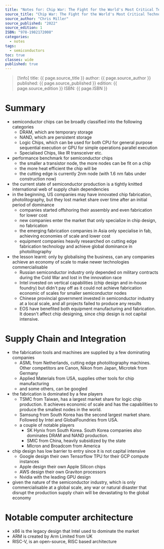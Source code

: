 ```yaml
---
title: "Notes for: Chip War: The Fight for the World's Most Critical Technology"
source_title: "Chip War: The Fight for the World's Most Critical Technology"
source_author: "Chris Miller"
source_published: "2022"
source_edition: 1
ISBN: "978-1982172008"
categories:
  - notes
tags:
  - semiconductors
toc: true
classes: wide
published: true
---
```


> [!info]
> title: {{ page.source_title }}
> author: {{ page.source_author }}
> published: {{ page.source_published }}
> edition: {{ page.source_edition }}
> ISBN: {{ page.ISBN }}

# Summary

- semiconductor chips can be broadly classified into the following categories
	- DRAM, which are temporary storage
	- NAND, which are persistent storage
	- Logic Chips, which can be used for both CPU for general purpose sequential execution or GPU for simple operations parallel execution
	- Specialised Chips, like IR transceiver etc.
- performance benchmark for semiconductor chips
	- the smaller a transistor node, the more nodes can be fit on a chip
	- the more heat efficient the chip will be
	- the cutting edge is currently 2nm node (with 1.6 nm fabs under construction now)
- the current state of semiconductor production is a tightly knitted international web of supply chain dependencies
- in the beginning, US companies may have innovated chip fabrication, photolitography, but they lost market share over time after an initial period of dominance
	- companies started offshoring their assembly and even fabrication for lower cost
	- new companies enter the market that only specialize in chip design, no fabrication
	- the emerging fabrication companies in Asia only specialise in fab, achieving economies of scale and lower cost
	- equipment companies heavily researched on cutting edge fabrication technology and achieve global dominance in photolitography
- the lesson learnt: only by globalising the business, can any companies achieve an economy of scale to make newer technologies commercialisable
	- Russian semiconductor industry only depended on military contracts during the Cold War and lost in the innovation race
	- Intel invested on vertical capabilities (chip design and in-house foundry) but didn't pay off as it could not achieve fabrication economic of scales for smaller semiconductor nodes
	- Chinese provincial government invested in semiconductor industry at a local scale, and all projects failed to produce any results
	- EOS have benefited both equipment manufacturing and fabrication. It doesn't affect chip designing, since chip design is not capital intensive.

# Supply Chain and Integration

- the fabrication tools and machines are supplied by a few dominating companies
	- ASML from Netherlands, cutting edge photolitography machines. Other competitors are Canon, Nikon from Japan, Microtek from Germany
	- Applied Materials from USA, supplies other tools for chip manufacturing
	- and some others, can be googled
- the fabrication is dominated by a few players
	- TSMC from Taiwan, has a largest market share for logic chip production. It achieves economic of scale and has the capabilities to produce the smallest nodes in the world.
	- Samsung from South Korea has the second largest market share. Followed by Intel and GlobalFoundries from USA.
	- a couple of notable players
		- SK Hynix from South Korea. South Korea companies also dominates DRAM and NAND production. 
		- SMIC from China, heavily subsidized by the state
		- MIcron and Broadcom from America
- chip design has low barrier to entry since it is not capital intensive
	- Google design their own Tensorflow TPU for their GCP compute instances
	- Apple design their own Apple Silicon chips
	- AWS design their own Graviton processors
	- Nvidia with the leading GPU design
- given the nature of the semiconductor industry, which is only commercialisable at a global scale, any war or natural disaster that disrupt the production supply chain will be devastating to the global economy

# Notable computer architecture

- x86 is the legacy design that Intel used to dominate the market
- ARM is created by Arm Limited from UK
- RISC-V, is an open-source, RISC based architecture
